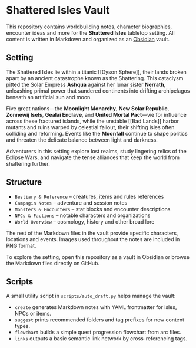 # Shattered Isles Vault

This repository contains worldbuilding notes, character biographies, encounter ideas and more for the **Shattered Isles** tabletop setting. All content is written in Markdown and organized as an [Obsidian](https://obsidian.md/) vault.

## Setting
The Shattered Isles lie within a titanic [[Dyson Sphere]], their lands broken apart by an ancient catastrophe known as the Shattering. This cataclysm pitted the Solar Empress **Ashqua** against her lunar sister **Nerrath**, unleashing primal power that sundered continents into drifting archipelagos beneath an artificial sun and moon.

Five great nations—the **Moonlight Monarchy**, **New Solar Republic**, **Zonnewij Isels**, **Gealaí Enclave**, and **United Mortal Pact**—vie for influence across these fractured islands, while the unstable [[Bad Lands]] harbor mutants and ruins warped by celestial fallout, their shifting isles often colliding and reforming. Events like the **Moonfall** continue to shape politics and threaten the delicate balance between light and darkness.

Adventurers in this setting explore lost realms, study lingering relics of the Eclipse Wars, and navigate the tense alliances that keep the world from shattering further.

## Structure
- `Bestiary & Reference` – creatures, items and rules references
- `Campagin Notes` – adventure and session notes
- `Monsters & Encounters` – stat blocks and encounter descriptions
- `NPCs & Factions` – notable characters and organizations
- `World Overview` – cosmology, history and other broad lore

The rest of the Markdown files in the vault provide specific characters, locations and events. Images used throughout the notes are included in PNG format.

To explore the setting, open this repository as a vault in Obsidian or browse the Markdown files directly on GitHub.

## Scripts
A small utility script in `scripts/auto_draft.py` helps manage the vault:

- `create` generates Markdown notes with YAML frontmatter for isles, NPCs or items.
- `suggest` prints recommended folders and tag prefixes for new content types.
- `flowchart` builds a simple quest progression flowchart from arc files.
- `links` outputs a basic semantic link network by cross-referencing tags.
